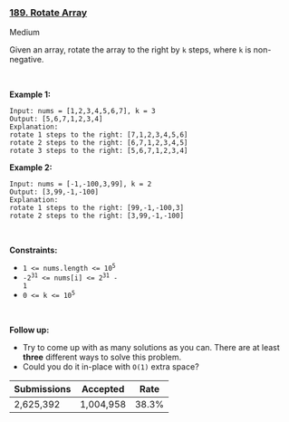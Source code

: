 ### [189. Rotate Array](https://leetcode.com/problems/rotate-array)

Medium

Given an array, rotate the array to the right by `` k `` steps, where `` k `` is non-negative.

 

__Example 1:__

```
Input: nums = [1,2,3,4,5,6,7], k = 3
Output: [5,6,7,1,2,3,4]
Explanation:
rotate 1 steps to the right: [7,1,2,3,4,5,6]
rotate 2 steps to the right: [6,7,1,2,3,4,5]
rotate 3 steps to the right: [5,6,7,1,2,3,4]
```

__Example 2:__

```
Input: nums = [-1,-100,3,99], k = 2
Output: [3,99,-1,-100]
Explanation: 
rotate 1 steps to the right: [99,-1,-100,3]
rotate 2 steps to the right: [3,99,-1,-100]
```

 

__Constraints:__

*   <code>1 <= nums.length <= 10<sup>5</sup></code>
*   <code>-2<sup>31</sup> <= nums[i] <= 2<sup>31</sup> - 1</code>
*   <code>0 <= k <= 10<sup>5</sup></code>

 

__Follow up:__

*   Try to come up with as many solutions as you can. There are at least __three__ different ways to solve this problem.
*   Could you do it in-place with `` O(1) `` extra space?

| Submissions    | Accepted     | Rate   |
| -------------- | ------------ | ------ |
| 2,625,392 | 1,004,958 | 38.3% |